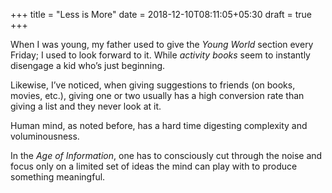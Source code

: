 +++
title = "Less is More"
date = 2018-12-10T08:11:05+05:30
draft = true
+++

When I was young, my father used to give the _Young World_ section every Friday; I used to look forward to it.  While _activity books_ seem to instantly disengage a kid who’s just beginning.

Likewise, I’ve noticed, when giving suggestions to friends (on books, movies, etc.), giving one or two usually has a high conversion rate than giving a list and they never look at it.

Human mind, as noted before, has a hard time digesting complexity and voluminousness. 

In the _Age of Information_, one has to consciously cut through the noise and focus only on a limited set of ideas the mind can play with to produce something meaningful.
